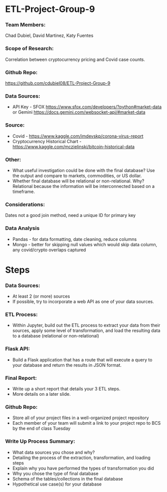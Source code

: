 # ETL-Project-Group-9

### Team Members: 
Chad Dubiel, David Martinez, Katy Fuentes

### Scope of Research:
Correlation between cryptocurrency pricing and Covid case counts.

### Github Repo:
https://github.com/cdubiel08/ETL-Project-Group-9 

### Data Sources:
*   API Key - SFOX https://www.sfox.com/developers/?python#market-data or Gemini https://docs.gemini.com/websocket-api/#market-data 

### Source:
*	Covid - https://www.kaggle.com/imdevskp/corona-virus-report 
*	Cryptocurrency Historical Chart - https://www.kaggle.com/mczielinski/bitcoin-historical-data 

### Other: 
*   What useful investigation could be done with the final database?
    Use the output and compare to markets, commodities, or US dollar.
*   Whether final database will be relational or non-relational. Why? 
    Relational because the information will be interconnected based on a timeframe.

### Considerations: 
Dates not a good join method, need a unique ID for primary key

### Data Analysis
*   Pandas - for data formatting, date cleaning, reduce columns 
*	Mongo - better for skipping null values which would skip data column, any covid/crypto overlaps captured
 
# Steps

### Data Sources:
*   At least 2 (or more) sources
*   If possible, try to incorporate a web API as one of your data sources.

### ETL Process:
*   Within Jupyter, build out the ETL process to extract your data from their sources, apply some level of transformation, and
    load the resulting data to a database (relational or non-relational)

### Flask API:
*   Build a Flask application that has a route that will execute a query to your database and return the results in JSON format.

### Final Report:
*   Write up a short report that details your 3 ETL steps.
*   More details on a later slide.

### Github Repo:
*   Store all of your project files in a well-organized project repository
*   Each member of your team will submit a link to your project repo to BCS by the end of class Tuesday

### Write Up Process Summary:
*   What data sources you chose and why? 
*   Detailing the process of the extraction, transformation, and loading steps 
*   Explain why you have performed the types of transformation you did 
*   Why you chose the type of final database 
*   Schema of the tables/collections in the final database 
*   Hypothetical use case(s) for your database



